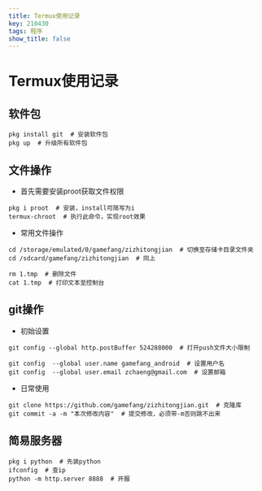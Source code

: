 ```yaml
---
title: Termux使用记录
key: 210430
tags: 程序
show_title: false
---
```


# Termux使用记录

## 软件包

```
pkg install git  # 安装软件包
pkg up  # 升级所有软件包
```

## 文件操作
- 首先需要安装proot获取文件权限

```
pkg i proot  # 安装，install可简写为i
termux-chroot  # 执行此命令，实现root效果
```

- 常用文件操作

```
cd /storage/emulated/0/gamefang/zizhitongjian  # 切换至存储卡目录文件夹
cd /sdcard/gamefang/zizhitongjian  # 同上

rm 1.tmp  # 删除文件
cat 1.tmp  # 打印文本至控制台
```

## git操作
- 初始设置

```
git config --global http.postBuffer 524288000  # 打开push文件大小限制

git config  --global user.name gamefang_android  # 设置用户名
git config  --global user.email zchaeng@gmail.com  # 设置邮箱
```

- 日常使用

```
git clone https://github.com/gamefang/zizhitongjian.git  # 克隆库
git commit -a -m "本次修改内容"  # 提交修改，必须带-m否则跳不出来
```

## 简易服务器

```
pkg i python  # 先装python
ifconfig  # 查ip
python -m http.server 8888  # 开服
```
